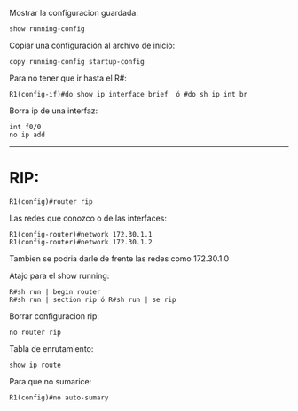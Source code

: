 Mostrar la configuracion guardada:
    
    show running-config  

Copiar una configuración al archivo de inicio:
    
    copy running-config startup-config

Para no tener que ir hasta el R#:

    R1(config-if)#do show ip interface brief  ó #do sh ip int br

Borra ip de una interfaz:

    int f0/0
    no ip add


-----------------------------

# RIP:

    R1(config)#router rip

Las redes que conozco o de las interfaces:

    R1(config-router)#network 172.30.1.1
    R1(config-router)#network 172.30.1.2
Tambien se podria darle de frente las redes como 172.30.1.0

Atajo para el show running:

    R#sh run | begin router
    R#sh run | section rip ó R#sh run | se rip

Borrar configuracion rip:

    no router rip

Tabla de enrutamiento:

    show ip route

Para que no sumarice:

    R1(config)#no auto-sumary
